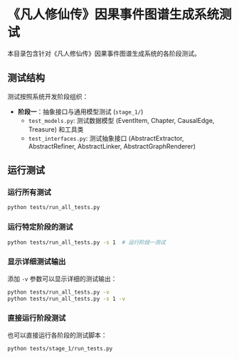 # 《凡人修仙传》因果事件图谱生成系统测试

本目录包含针对《凡人修仙传》因果事件图谱生成系统的各阶段测试。

## 测试结构

测试按照系统开发阶段组织：

- **阶段一**：抽象接口与通用模型测试 (`stage_1/`)
  - `test_models.py`: 测试数据模型 (EventItem, Chapter, CausalEdge, Treasure) 和工具类
  - `test_interfaces.py`: 测试抽象接口 (AbstractExtractor, AbstractRefiner, AbstractLinker, AbstractGraphRenderer)

## 运行测试

### 运行所有测试

```bash
python tests/run_all_tests.py
```

### 运行特定阶段的测试

```bash
python tests/run_all_tests.py -s 1  # 运行阶段一测试
```

### 显示详细测试输出

添加 `-v` 参数可以显示详细的测试输出：

```bash
python tests/run_all_tests.py -v
python tests/run_all_tests.py -s 1 -v
```

### 直接运行阶段测试

也可以直接运行各阶段的测试脚本：

```bash
python tests/stage_1/run_tests.py
```
